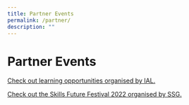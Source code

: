 ```yaml
---
title: Partner Events
permalink: /partner/
description: ""
---
```

# Partner Events


[Check out learning opportunities organised by IAL.](https://www.ial.edu.sg/learn-at-ial/ial-programmes.html)

[Check out the Skills Future Festival 2022 organised by SSG.](https://skillsfuturefestival.sg/smart/hello/LMP?EI=b744yibj)